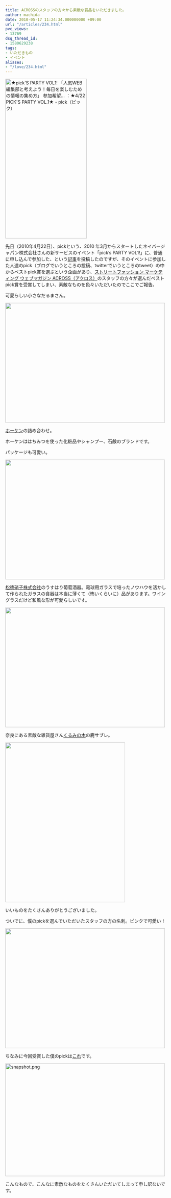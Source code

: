 ```yaml
---
title: ACROSSのスタッフの方々から素敵な賞品をいただきました。
author: machida
date: 2010-05-17 11:24:34.000000000 +09:00
url: "/articles/234.html"
pvc_views:
- 13769
dsq_thread_id:
- 1580629238
tags:
- いただきもの
- イベント
aliases:
- "/love/234.html"
---
```


  <a href="http://pick.naver.jp/PARTY/2127078433759965806" title="★pick'S PARTY VOL1! 「人気WEB編集部と考えよう！毎日を楽しむための情報の集め方」 参加希望... ：★4/22 PICK'S PARTY VOL.1★ - pick（ピック） by 町田 哲平（teppei machida）, on Flickr"><img src="http://farm5.static.flickr.com/4045/4613388641_55f7c1bef3.jpg" width="255" height="500" alt="★pick'S PARTY VOL1! 「人気WEB編集部と考えよう！毎日を楽しむための情報の集め方」 参加希望... ：★4/22 PICK'S PARTY VOL.1★ - pick（ピック）" /></a>


先日（2010年4月22日）、pickという、2010 年3月からスタートしたネイバージャパン株式会社さんの新サービスのイベント「pick’s PARTY VOL1!」に、普通に申し込んで参加した、という[記事][1]を投稿したのですが、そのイベントに参加した人達のpick（ブログでいうところの投稿、twitterでいうところのtweet）の中からベストpick賞を選ぶという企画があり、[ストリートファッション マーケティング ウェブマガジン ACROSS（アクロス）][2]のスタッフの方々が選んだベストpick賞を受賞してしまい、素敵なものを色々いただいたのでここでご報告。

可愛らしい小さなだるまさん。


  <a href="http://www.flickr.com/photos/fjord_llc/4547486591/" title="  by 町田 哲平（teppei machida）, on Flickr"><img src="http://farm5.static.flickr.com/4025/4547486591_0d0ccc28ed.jpg" width="500" height="375" alt=" " /></a>


[ホーケン][3]の詰め合わせ。

ホーケンははちみつを使った化粧品やシャンプー、石鹸のブランドです。

パッケージも可愛い。


  <a href="http://www.flickr.com/photos/fjord_llc/4548123068/" title="  by 町田 哲平（teppei machida）, on Flickr"><img src="http://farm5.static.flickr.com/4054/4548123068_9921753e3b.jpg" width="500" height="375" alt=" " /></a>


[松徳硝子株式会社][4]のうすはり葡萄酒器。電球用ガラスで培ったノウハウを活かして作られたガラスの食器は本当に薄くて（怖いくらいに）品があります。ワイングラスだけど和風な形が可愛らしいです。


  <a href="http://www.flickr.com/photos/fjord_llc/4547506095/" title="  by 町田 哲平（teppei machida）, on Flickr"><img src="http://farm5.static.flickr.com/4011/4547506095_c698e21c70.jpg" width="500" height="375" alt=" " /></a>


奈良にある素敵な雑貨屋さん[くるみの木][5]の鹿サブレ。


  <a href="http://www.flickr.com/photos/fjord_llc/4548159025/" title="  by 町田 哲平（teppei machida）, on Flickr"><img src="http://farm5.static.flickr.com/4046/4548159025_1d0d254efa.jpg" width="375" height="500" alt=" " /></a>


いいものをたくさんありがとうございました。

ついでに、僕のpickを選んでいただいたスタッフの方の名刺。ピンクで可愛い！


  <a href="http://www.flickr.com/photos/fjord_llc/4548186929/" title="  by 町田 哲平（teppei machida）, on Flickr"><img src="http://farm5.static.flickr.com/4002/4548186929_7ec30a1579.jpg" width="500" height="375" alt=" " /></a>


ちなみに今回受賞した僕のpickは[これ][6]です。


  <a href="http://www.flickr.com/photos/fjord_llc/4614109536/" title="snapshot.png by 町田 哲平（teppei machida）, on Flickr"><img src="http://farm4.static.flickr.com/3356/4614109536_299c0f1e38.jpg" width="500" height="353" alt="snapshot.png" /></a>


こんなもので、こんなに素敵なものをたくさんいただいてしまって申し訳ないです。

 [1]: /love/171.html
 [2]: http://www.web-across.com/
 [3]: http://www.ho-ken.co.jp/
 [4]: http://www.stglass.co.jp/index.html
 [5]: http://www.kuruminoki.co.jp/top.html
 [6]: http://pick.naver.jp/machidanohimitsu/2127193323005444006
